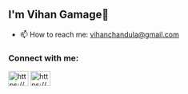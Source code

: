 <h2 align="left">I'm Vihan Gamage👋</h2>

- 📫 How to reach me: vihanchandula@gmail.com



<h3 align="left">Connect with me:</h3>
<p align="left">
<a href="https://stackoverflow.com/users/18755425/vihan-chandula-porawagamage" target="blank"><img align="center" src="https://raw.githubusercontent.com/rahuldkjain/github-profile-readme-generator/master/src/images/icons/Social/stack-overflow.svg" alt="https://stackoverflow.com/users/18755425/vihan-chandula-porawagamage" height="30" width="40" /></a>
<a href="https://www.linkedin.com/in/vihan-chandula-porawagamage-560806215/" target="blank"><img align="center" src="https://raw.githubusercontent.com/rahuldkjain/github-profile-readme-generator/master/src/images/icons/Social/linked-in-alt.svg" alt="https://www.linkedin.com/in/vihan-chandula-porawagamage-560806215/" height="30" width="40" /></a>
</p>
